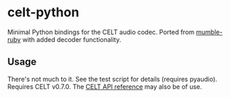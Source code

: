 celt-python
===========

Minimal Python bindings for the CELT audio codec. Ported from [mumble-ruby](https://github.com/perrym5/mumble-ruby) with added decoder functionality.

Usage
-----

There's not much to it. See the test script for details (requires pyaudio). Requires CELT v0.7.0. 
The [CELT API reference](http://www.celt-codec.org/docs/API.pdf) may also be of use.

